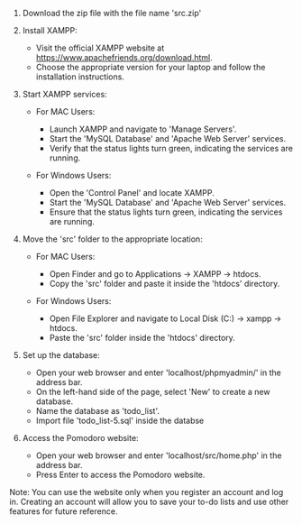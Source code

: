 1. Download the zip file with the file name 'src.zip'

2. Install XAMPP:
   - Visit the official XAMPP website at https://www.apachefriends.org/download.html.
   - Choose the appropriate version for your laptop and follow the installation instructions.

3. Start XAMPP services:
   - For MAC Users:
     - Launch XAMPP and navigate to 'Manage Servers'.
     - Start the 'MySQL Database' and 'Apache Web Server' services.
     - Verify that the status lights turn green, indicating the services are running.

   - For Windows Users:
     - Open the 'Control Panel' and locate XAMPP.
     - Start the 'MySQL Database' and 'Apache Web Server' services.
     - Ensure that the status lights turn green, indicating the services are running.

4. Move the 'src' folder to the appropriate location:
   - For MAC Users:
     - Open Finder and go to Applications -> XAMPP -> htdocs.
     - Copy the 'src' folder and paste it inside the 'htdocs' directory.

   - For Windows Users:
     - Open File Explorer and navigate to Local Disk (C:) -> xampp -> htdocs.
     - Paste the 'src' folder inside the 'htdocs' directory.

5. Set up the database:
   - Open your web browser and enter 'localhost/phpmyadmin/' in the address bar.
   - On the left-hand side of the page, select 'New' to create a new database.
   - Name the database as 'todo_list'.
   - Import file 'todo_list-5.sql' inside the databse

6. Access the Pomodoro website:
   - Open your web browser and enter 'localhost/src/home.php' in the address bar.
   - Press Enter to access the Pomodoro website.

Note:
You can use the website only when you register an account and log in. Creating an account will allow you to save your to-do lists and use other features for future reference.
